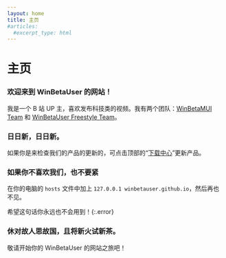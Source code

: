 ```yaml
---
layout: home
title: 主页
#articles:
  #excerpt_type: html
---
```


# 主页



### 欢迎来到 WinBetaUser 的网站！

我是一个 B 站 UP 主，喜欢发布科技类的视频。我有两个团队：[WinBetaMUI Team](https://winbetauser.github.io/winbetamui) 和 [WinBetaUser Freestyle Team](https://winbetauser.github.io/about#关于-winbetauser-freestyle-team)。



### 日日新，日日新。

如果你是来检查我们的产品的更新的，可点击顶部的“[下载中心](https://winbetauser.github.io/download)”更新产品。



### 如果你不喜欢我们，也不要紧

在你的电脑的 ```hosts``` 文件中加上 ```127.0.0.1 winbetauser.github.io```，然后再也不见。

希望这句话你永远也不会用到！{:.error}



### 休对故人思故国，且将新火试新茶。

敬请开始你的 WinBetaUser 的网站之旅吧！